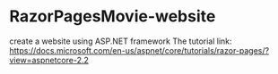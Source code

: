 ﻿# RazorPagesMovie-website
create a website using ASP.NET framework
The tutorial link: https://docs.microsoft.com/en-us/aspnet/core/tutorials/razor-pages/?view=aspnetcore-2.2

